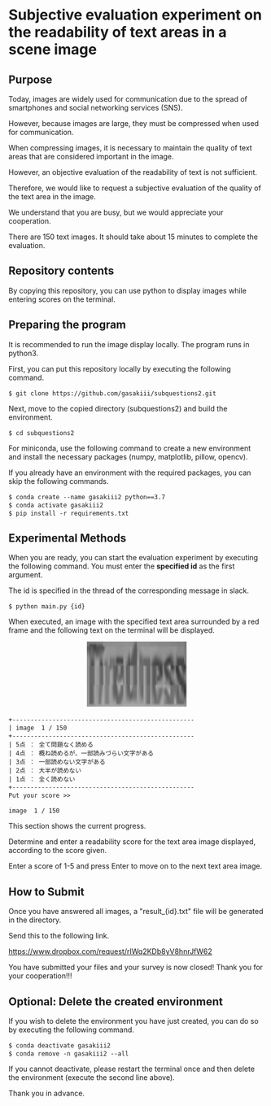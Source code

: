 # Subjective evaluation experiment on the readability of text areas in a scene image

## Purpose
Today, images are widely used for communication due to the spread of smartphones and social networking services (SNS).

However, because images are large, they must be compressed when used for communication.

When compressing images, it is necessary to maintain the quality of text areas that are considered important in the image.

However, an objective evaluation of the readability of text is not sufficient.

Therefore, we would like to request a subjective evaluation of the quality of the text area in the image.

We understand that you are busy, but we would appreciate your cooperation.

There are 150 text images. It should take about 15 minutes to complete the evaluation.

## Repository contents
By copying this repository, you can use python to display images while entering scores on the terminal.

## Preparing the program
It is recommended to run the image display locally. The program runs in python3.

First, you can put this repository locally by executing the following command.

```
$ git clone https://github.com/gasakiii/subquestions2.git
```

Next, move to the copied directory (subquestions2) and build the environment.

```
$ cd subquestions2
```

For miniconda, use the following command to create a new environment and install the necessary packages (numpy, matplotlib, pillow, opencv).

If you already have an environment with the required packages, you can skip the following commands.

```
$ conda create --name gasakiii2 python==3.7
$ conda activate gasakiii2
$ pip install -r requirements.txt
```

## Experimental Methods
When you are ready, you can start the evaluation experiment by executing the following command. You must enter the **specified id** as the first argument.

The id is specified in the thread of the corresponding message in slack.

```
$ python main.py {id}
```

When executed, an image with the specified text area surrounded by a red frame and the following text on the terminal will be displayed.

<p align="center">
  <img width="196" height="128" src="https://github.com/gasakiii/subquestions2/blob/main/imgs/Ino_area_1_0.png">
</p>
<!-- ![temp](https://github.com/gasakiii/subquestions/blob/main/temp_img/85_1_1.png "サンプル") -->

```
+--------------------------------------------------
| image  1 / 150
+--------------------------------------------------
| 5点 ： 全て問題なく読める
| 4点 ： 概ね読めるが、一部読みづらい文字がある
| 3点 ： 一部読めない文字がある
| 2点 ： 大半が読めない
| 1点 ： 全く読めない
+--------------------------------------------------
Put your score >> 
```

```
image  1 / 150
```

This section shows the current progress.

Determine and enter a readability score for the text area image displayed, according to the score given.

Enter a score of 1-5 and press Enter to move on to the next text area image.


## How to Submit

Once you have answered all images, a "result_{id}.txt" file will be generated in the directory.

Send this to the following link.

https://www.dropbox.com/request/rIWq2KDb8yV8hnrJfW62

You have submitted your files and your survey is now closed! Thank you for your cooperation!!!


## Optional: Delete the created environment

If you wish to delete the environment you have just created, you can do so by executing the following command.

```
$ conda deactivate gasakiii2
$ conda remove -n gasakiii2 --all
```

If you cannot deactivate, please restart the terminal once and then delete the environment (execute the second line above).

Thank you in advance.
